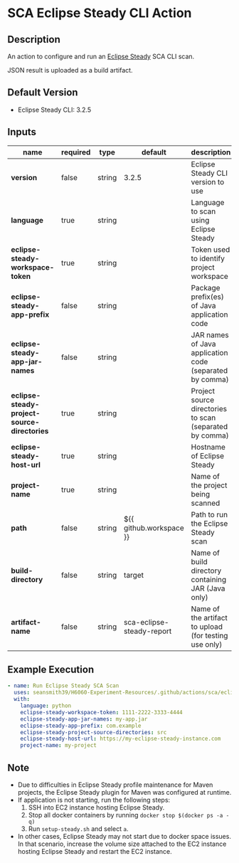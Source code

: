 # SCA Eclipse Steady CLI Action

## Description

An action to configure and run an [Eclipse Steady](https://projects.eclipse.org/projects/technology.steady) SCA CLI scan.

JSON result is uploaded as a build artifact.

## Default Version

- Eclipse Steady CLI: 3.2.5

## Inputs

| name                                          | required | type   | default                   | description                                             |
|-----------------------------------------------| -------- | ------ |---------------------------|---------------------------------------------------------|
| **version**                                   | false    | string | 3.2.5                     | Eclipse Steady CLI version to use                       |
| **language**                                  | true     | string |                           | Language to scan using Eclipse Steady                   |
| **eclipse-steady-workspace-token**            | true     | string |                           | Token used to identify project workspace                |
| **eclipse-steady-app-prefix**                 | false    | string |                           | Package prefix(es) of Java application code             |
| **eclipse-steady-app-jar-names**              | false    | string |                           | JAR names of Java application code (separated by comma) |
| **eclipse-steady-project-source-directories** | true     | string |                           | Project source directories to scan (separated by comma) |
| **eclipse-steady-host-url**                   | true     | string |                           | Hostname of Eclipse Steady                              |
| **project-name**                              | true     | string |                           | Name of the project being scanned                       |
| **path**                                      | false    | string | ${{ github.workspace }}   | Path to run the Eclipse Steady scan                     |
| **build-directory**                           | false    | string | target                    | Name of build directory containing JAR (Java only)      |
| **artifact-name**                             | false    | string | sca-eclipse-steady-report | Name of the artifact to upload (for testing use only)   |

## Example Execution

```yaml
- name: Run Eclipse Steady SCA Scan
  uses: seansmith39/H6060-Experiment-Resources/.github/actions/sca/eclipse-steady/cli
  with:
    language: python
    eclipse-steady-workspace-token: 1111-2222-3333-4444
    eclipse-steady-app-jar-names: my-app.jar
    eclipse-steady-app-prefix: com.example
    eclipse-steady-project-source-directories: src
    eclipse-steady-host-url: https://my-eclipse-steady-instance.com
    project-name: my-project
```

## Note

- Due to difficulties in Eclipse Steady profile maintenance for Maven projects, the Eclipse Steady plugin for Maven was configured at runtime.
- If application is not starting, run the following steps:
  1. SSH into EC2 instance hosting Eclipse Steady.
  2. Stop all docker containers by running `docker stop $(docker ps -a -q)`
  3. Run `setup-steady.sh` and select `a`.
- In other cases, Eclipse Steady may not start due to docker space issues. In that scenario, increase the volume size attached to the EC2 instance hosting Eclipse Steady and restart the EC2 instance.
